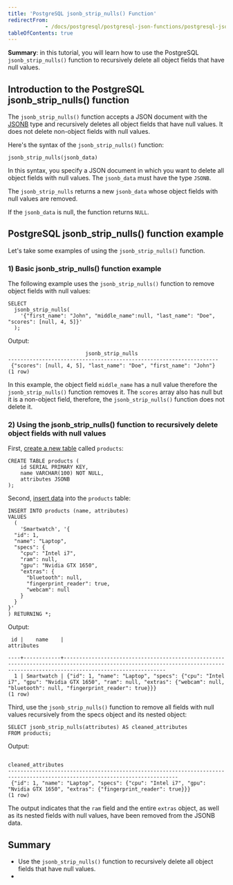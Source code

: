 ```yaml
---
title: 'PostgreSQL jsonb_strip_nulls() Function'
redirectFrom: 
            - /docs/postgresql/postgresql-json-functions/postgresql-jsonb_strip_nulls/
tableOfContents: true
---
```


**Summary**: in this tutorial, you will learn how to use the PostgreSQL `jsonb_strip_nulls()` function to recursively delete all object fields that have null values.



## Introduction to the PostgreSQL jsonb_strip_nulls() function



The `jsonb_strip_nulls()` function accepts a JSON document with the [JSONB](/docs/postgresql/postgresql-json) type and recursively deletes all object fields that have null values. It does not delete non-object fields with null values.



Here's the syntax of the `jsonb_strip_nulls()` function:



```
jsonb_strip_nulls(jsonb_data)
```



In this syntax, you specify a JSON document in which you want to delete all object fields with null values. The `jsonb_data` must have the type `JSONB`.



The `jsonb_strip_nulls` returns a new `jsonb_data` whose object fields with null values are removed.



If the `jsonb_data` is null, the function returns `NULL`.



## PostgreSQL jsonb_strip_nulls() function example



Let's take some examples of using the `jsonb_strip_nulls()` function.



### 1) Basic jsonb_strip_nulls() function example



The following example uses the `jsonb_strip_nulls()` function to remove object fields with null values:



```
SELECT
  jsonb_strip_nulls(
    '{"first_name": "John", "middle_name":null, "last_name": "Doe", "scores": [null, 4, 5]}'
  );
```



Output:



```
                         jsonb_strip_nulls
--------------------------------------------------------------------
 {"scores": [null, 4, 5], "last_name": "Doe", "first_name": "John"}
(1 row)
```



In this example, the object field `middle_name` has a null value therefore the `jsonb_strip_nulls()` function removes it. The `scores` array also has null but it is a non-object field, therefore, the `jsonb_strip_nulls()` function does not delete it.



### 2) Using the jsonb_strip_nulls() function to recursively delete object fields with null values



First, [create a new table](/docs/postgresql/postgresql-create-table) called `products`:



```
CREATE TABLE products (
    id SERIAL PRIMARY KEY,
    name VARCHAR(100) NOT NULL,
    attributes JSONB
);
```



Second, [insert data](/docs/postgresql/postgresql-insert) into the `products` table:



```
INSERT INTO products (name, attributes)
VALUES
  (
    'Smartwatch', '{
  "id": 1,
  "name": "Laptop",
  "specs": {
    "cpu": "Intel i7",
    "ram": null,
    "gpu": "Nvidia GTX 1650",
    "extras": {
      "bluetooth": null,
      "fingerprint_reader": true,
      "webcam": null
    }
  }
}'
) RETURNING *;
```



Output:



```
 id |    name    |                                                                                 attributes

----+------------+-----------------------------------------------------------------------------------------------------------------------------------------------------------------------------
  1 | Smartwatch | {"id": 1, "name": "Laptop", "specs": {"cpu": "Intel i7", "gpu": "Nvidia GTX 1650", "ram": null, "extras": {"webcam": null, "bluetooth": null, "fingerprint_reader": true}}}
(1 row)
```



Third, use the `jsonb_strip_nulls()` function to remove all fields with null values recursively from the specs object and its nested object:



```
SELECT jsonb_strip_nulls(attributes) AS cleaned_attributes
FROM products;
```



Output:



```
                                                     cleaned_attributes
-----------------------------------------------------------------------------------------------------------------------------
 {"id": 1, "name": "Laptop", "specs": {"cpu": "Intel i7", "gpu": "Nvidia GTX 1650", "extras": {"fingerprint_reader": true}}}
(1 row)
```



The output indicates that the `ram` field and the entire `extras` object, as well as its nested fields with null values, have been removed from the JSONB data.



## Summary



- Use the `jsonb_strip_nulls()` function to recursively delete all object fields that have null values.
- 
